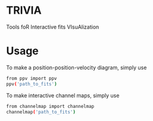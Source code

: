 # TRIVIA
Tools foR Interactive fits VIsuAlization

# Usage
To make a position-position-velocity diagram, simply use
```bash
from ppv import ppv
ppv('path_to_fits')
```

To make interactive channel maps, simply use
```bash
from channelmap import channelmap
channelmap('path_to_fits')
```

